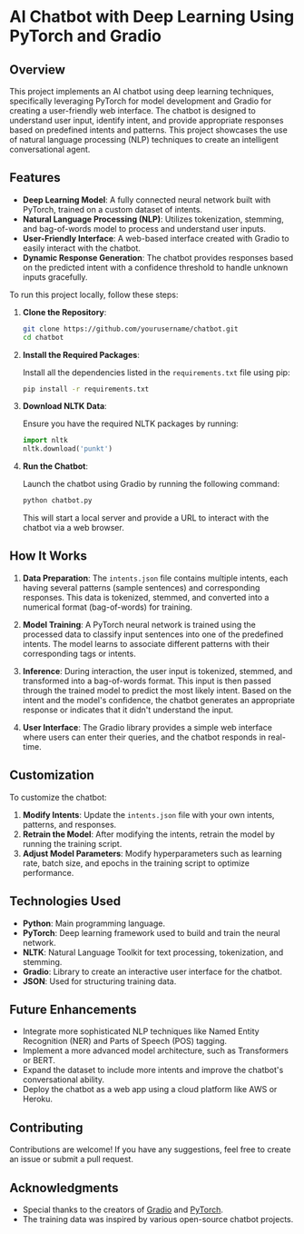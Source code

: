 # AI Chatbot with Deep Learning Using PyTorch and Gradio



## Overview

This project implements an AI chatbot using deep learning techniques, specifically leveraging PyTorch for model development and Gradio for creating a user-friendly web interface. The chatbot is designed to understand user input, identify intent, and provide appropriate responses based on predefined intents and patterns. This project showcases the use of natural language processing (NLP) techniques to create an intelligent conversational agent.

## Features

- **Deep Learning Model**: A fully connected neural network built with PyTorch, trained on a custom dataset of intents.
- **Natural Language Processing (NLP)**: Utilizes tokenization, stemming, and bag-of-words model to process and understand user inputs.
- **User-Friendly Interface**: A web-based interface created with Gradio to easily interact with the chatbot.
- **Dynamic Response Generation**: The chatbot provides responses based on the predicted intent with a confidence threshold to handle unknown inputs gracefully.


To run this project locally, follow these steps:

1. **Clone the Repository**:

    ```bash
    git clone https://github.com/yourusername/chatbot.git
    cd chatbot
    ```

2. **Install the Required Packages**:

    Install all the dependencies listed in the `requirements.txt` file using pip:

    ```bash
    pip install -r requirements.txt
    ```

3. **Download NLTK Data**:

    Ensure you have the required NLTK packages by running:

    ```python
    import nltk
    nltk.download('punkt')
    ```

4. **Run the Chatbot**:

    Launch the chatbot using Gradio by running the following command:

    ```bash
    python chatbot.py
    ```

    This will start a local server and provide a URL to interact with the chatbot via a web browser.

## How It Works

1. **Data Preparation**: The `intents.json` file contains multiple intents, each having several patterns (sample sentences) and corresponding responses. This data is tokenized, stemmed, and converted into a numerical format (bag-of-words) for training.
   
2. **Model Training**: A PyTorch neural network is trained using the processed data to classify input sentences into one of the predefined intents. The model learns to associate different patterns with their corresponding tags or intents.
   
3. **Inference**: During interaction, the user input is tokenized, stemmed, and transformed into a bag-of-words format. This input is then passed through the trained model to predict the most likely intent. Based on the intent and the model's confidence, the chatbot generates an appropriate response or indicates that it didn't understand the input.

4. **User Interface**: The Gradio library provides a simple web interface where users can enter their queries, and the chatbot responds in real-time.

## Customization

To customize the chatbot:

1. **Modify Intents**: Update the `intents.json` file with your own intents, patterns, and responses.
2. **Retrain the Model**: After modifying the intents, retrain the model by running the training script.
3. **Adjust Model Parameters**: Modify hyperparameters such as learning rate, batch size, and epochs in the training script to optimize performance.

## Technologies Used

- **Python**: Main programming language.
- **PyTorch**: Deep learning framework used to build and train the neural network.
- **NLTK**: Natural Language Toolkit for text processing, tokenization, and stemming.
- **Gradio**: Library to create an interactive user interface for the chatbot.
- **JSON**: Used for structuring training data.

## Future Enhancements

- Integrate more sophisticated NLP techniques like Named Entity Recognition (NER) and Parts of Speech (POS) tagging.
- Implement a more advanced model architecture, such as Transformers or BERT.
- Expand the dataset to include more intents and improve the chatbot's conversational ability.
- Deploy the chatbot as a web app using a cloud platform like AWS or Heroku.

## Contributing

Contributions are welcome! If you have any suggestions, feel free to create an issue or submit a pull request.

## Acknowledgments

- Special thanks to the creators of [Gradio](https://gradio.app/) and [PyTorch](https://pytorch.org/).
- The training data was inspired by various open-source chatbot projects.

